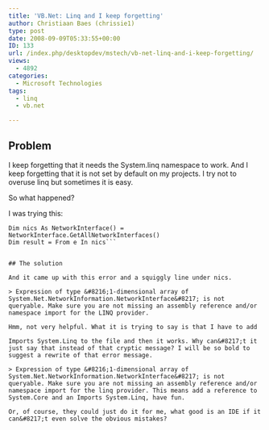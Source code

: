 ```yaml
---
title: 'VB.Net: Linq and I keep forgetting'
author: Christiaan Baes (chrissie1)
type: post
date: 2008-09-09T05:33:55+00:00
ID: 133
url: /index.php/desktopdev/mstech/vb-net-linq-and-i-keep-forgetting/
views:
  - 4892
categories:
  - Microsoft Technologies
tags:
  - linq
  - vb.net

---
```

## Problem

I keep forgetting that it needs the System.linq namespace to work. And I keep forgetting that it is not set by default on my projects. I try not to overuse linq but sometimes it is easy. 

So what happened?

I was trying this:

```vbnet
Dim nics As NetworkInterface() = NetworkInterface.GetAllNetworkInterfaces()
Dim result = From e In nics```


## The solution

And it came up with this error and a squiggly line under nics.

> Expression of type &#8216;1-dimensional array of System.Net.NetworkInformation.NetworkInterface&#8217; is not queryable. Make sure you are not missing an assembly reference and/or namespace import for the LINQ provider.

Hmm, not very helpful. What it is trying to say is that I have to add
  
Imports System.Linq to the file and then it works. Why can&#8217;t it just say that instead of that cryptic message? I will be so bold to suggest a rewrite of that error message.

> Expression of type &#8216;1-dimensional array of System.Net.NetworkInformation.NetworkInterface&#8217; is not queryable. Make sure you are not missing an assembly reference and/or namespace import for the linq provider. This means add a reference to System.Core and an Imports System.Linq, have fun.

Or, of course, they could just do it for me, what good is an IDE if it can&#8217;t even solve the obvious mistakes?